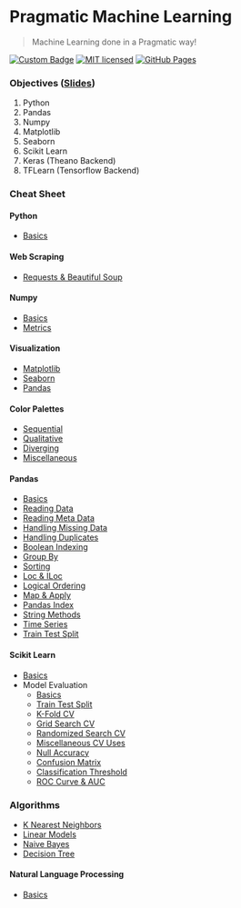 # Pragmatic Machine Learning
> Machine Learning done in a Pragmatic way!

[![Custom Badge](https://img.shields.io/badge/Author-Abhijit%20Kar-brightgreen.svg?style=flat)](http://www.abhijit-kar.com/)
[![MIT licensed](https://img.shields.io/badge/Licence-MIT-blue.svg?style=flat)](https://opensource.org/licenses/mit-license.php)
[![GitHub Pages](https://img.shields.io/badge/Server-GitHub%20Pages-brightgreen.svg?style=flat)](http://www.abhijit-kar.com/pragmatic-machine-learning/)

### Objectives ([Slides](https://nbviewer.jupyter.org/format/slides/github/abhijit-kar/pragmatic-machine-learning/blob/master/intro.ipynb#/))
1. Python
1. Pandas
1. Numpy
1. Matplotlib
1. Seaborn
1. Scikit Learn
1. Keras (Theano Backend)
1. TFLearn (Tensorflow Backend)

### Cheat Sheet

#### Python
- [Basics](https://nbviewer.jupyter.org/github/abhijit-kar/pragmatic-machine-learning/blob/master/python/basics.ipynb)

#### Web Scraping
- [Requests & Beautiful Soup](https://nbviewer.jupyter.org/github/abhijit-kar/pragmatic-machine-learning/blob/master/web-scraping/requests-and-beautiful-soup.ipynb)

#### Numpy
- [Basics](https://nbviewer.jupyter.org/github/abhijit-kar/pragmatic-machine-learning/blob/master/numpy/basics.ipynb)
- [Metrics](https://nbviewer.jupyter.org/github/abhijit-kar/pragmatic-machine-learning/blob/master/numpy/metrics.ipynb)

#### Visualization
- [Matplotlib](https://nbviewer.jupyter.org/github/abhijit-kar/pragmatic-machine-learning/blob/master/visualization/matplotlib.ipynb)
- [Seaborn](https://nbviewer.jupyter.org/github/abhijit-kar/pragmatic-machine-learning/blob/master/visualization/seaborn.ipynb)
- [Pandas](https://nbviewer.jupyter.org/github/abhijit-kar/pragmatic-machine-learning/blob/master/visualization/pandas.ipynb)

#### Color Palettes
- [Sequential](https://nbviewer.jupyter.org/github/abhijit-kar/pragmatic-machine-learning/blob/master/visualization/color-palettes/sequential.ipynb)
- [Qualitative](https://nbviewer.jupyter.org/github/abhijit-kar/pragmatic-machine-learning/blob/master/visualization/color-palettes/qualitative.ipynb)
- [Diverging](https://nbviewer.jupyter.org/github/abhijit-kar/pragmatic-machine-learning/blob/master/visualization/color-palettes/diverging.ipynb)
- [Miscellaneous](https://nbviewer.jupyter.org/github/abhijit-kar/pragmatic-machine-learning/blob/master/visualization/color-palettes/miscellaneous.ipynb)

#### Pandas
- [Basics](https://nbviewer.jupyter.org/github/abhijit-kar/pragmatic-machine-learning/blob/master/pandas/basics.ipynb)
- [Reading Data](https://nbviewer.jupyter.org/github/abhijit-kar/pragmatic-machine-learning/blob/master/pandas/reading-data.ipynb)
- [Reading Meta Data](https://nbviewer.jupyter.org/github/abhijit-kar/pragmatic-machine-learning/blob/master/pandas/reading-metadata.ipynb)
- [Handling Missing Data](https://nbviewer.jupyter.org/github/abhijit-kar/pragmatic-machine-learning/blob/master/pandas/handling-missing-data.ipynb)
- [Handling Duplicates](https://nbviewer.jupyter.org/github/abhijit-kar/pragmatic-machine-learning/blob/master/pandas/handling-duplicates.ipynb)
- [Boolean Indexing](https://nbviewer.jupyter.org/github/abhijit-kar/pragmatic-machine-learning/blob/master/pandas/boolean-indexing.ipynb)
- [Group By](https://nbviewer.jupyter.org/github/abhijit-kar/pragmatic-machine-learning/blob/master/pandas/group-by.ipynb)
- [Sorting](https://nbviewer.jupyter.org/github/abhijit-kar/pragmatic-machine-learning/blob/master/pandas/sorting.ipynb)
- [Loc & ILoc](https://nbviewer.jupyter.org/github/abhijit-kar/pragmatic-machine-learning/blob/master/pandas/loc-iloc.ipynb)
- [Logical Ordering](https://nbviewer.jupyter.org/github/abhijit-kar/pragmatic-machine-learning/blob/master/pandas/logical-ordering.ipynb)
- [Map & Apply](https://nbviewer.jupyter.org/github/abhijit-kar/pragmatic-machine-learning/blob/master/pandas/map-and-apply.ipynb)
- [Pandas Index](https://nbviewer.jupyter.org/github/abhijit-kar/pragmatic-machine-learning/blob/master/pandas/pandas-index.ipynb)
- [String Methods](https://nbviewer.jupyter.org/github/abhijit-kar/pragmatic-machine-learning/blob/master/pandas/string-methods.ipynb)
- [Time Series](https://nbviewer.jupyter.org/github/abhijit-kar/pragmatic-machine-learning/blob/master/pandas/time-series.ipynb)
- [Train Test Split](https://nbviewer.jupyter.org/github/abhijit-kar/pragmatic-machine-learning/blob/master/pandas/train-test-split.ipynb)

#### Scikit Learn
- [Basics](https://nbviewer.jupyter.org/github/abhijit-kar/pragmatic-machine-learning/blob/master/sklearn/basics.ipynb)
- Model Evaluation
  - [Basics](https://nbviewer.jupyter.org/github/abhijit-kar/pragmatic-machine-learning/blob/master/sklearn/model-evaluation/basics.ipynb)
  - [Train Test Split](https://nbviewer.jupyter.org/github/abhijit-kar/pragmatic-machine-learning/blob/master/sklearn/model-evaluation/train-test-split.ipynb)
  - [K-Fold CV](https://nbviewer.jupyter.org/github/abhijit-kar/pragmatic-machine-learning/blob/master/sklearn/model-evaluation/k-fold-cv.ipynb)
  - [Grid Search CV](https://nbviewer.jupyter.org/github/abhijit-kar/pragmatic-machine-learning/blob/master/sklearn/model-evaluation/grid-search-cv.ipynb)
  - [Randomized Search CV](https://nbviewer.jupyter.org/github/abhijit-kar/pragmatic-machine-learning/blob/master/sklearn/model-evaluation/randomized-search-cv.ipynb)
  - [Miscellaneous CV Uses](https://nbviewer.jupyter.org/github/abhijit-kar/pragmatic-machine-learning/blob/master/sklearn/model-evaluation/misc-cv-uses.ipynb)
  - [Null Accuracy](https://nbviewer.jupyter.org/github/abhijit-kar/pragmatic-machine-learning/blob/master/sklearn/model-evaluation/null-accuracy.ipynb)
  - [Confusion Matrix](https://nbviewer.jupyter.org/github/abhijit-kar/pragmatic-machine-learning/blob/master/sklearn/model-evaluation/confusion-matrix.ipynb)
  - [Classification Threshold](https://nbviewer.jupyter.org/github/abhijit-kar/pragmatic-machine-learning/blob/master/sklearn/model-evaluation/classification-threshold.ipynb)
  - [ROC Curve & AUC](https://nbviewer.jupyter.org/github/abhijit-kar/pragmatic-machine-learning/blob/master/sklearn/model-evaluation/roc-curve-and-auc.ipynb)  

### Algorithms
- [K Nearest Neighbors](https://nbviewer.jupyter.org/github/abhijit-kar/pragmatic-machine-learning/blob/master/algorithms/knn.ipynb)
- [Linear Models](https://nbviewer.jupyter.org/github/abhijit-kar/pragmatic-machine-learning/blob/master/algorithms/linear-models.ipynb)  
- [Naive Bayes](https://nbviewer.jupyter.org/github/abhijit-kar/pragmatic-machine-learning/blob/master/algorithms/naive-bayes.ipynb)
- [Decision Tree](https://nbviewer.jupyter.org/github/abhijit-kar/pragmatic-machine-learning/blob/master/algorithms/decision-tree.ipynb)

#### Natural Language Processing
- [Basics](https://nbviewer.jupyter.org/github/abhijit-kar/pragmatic-machine-learning/blob/master/nlp/basics.ipynb)
